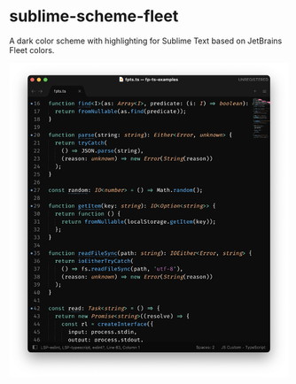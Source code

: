 # sublime-scheme-fleet

A dark color scheme with highlighting for Sublime Text based on JetBrains Fleet colors.

![Screenshot](fleet-color-scheme.png)

